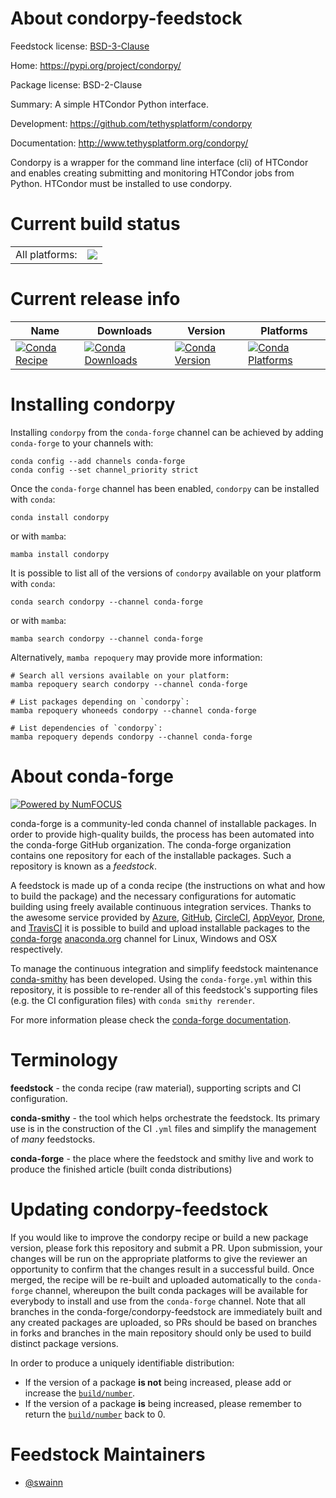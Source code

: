 About condorpy-feedstock
========================

Feedstock license: [BSD-3-Clause](https://github.com/conda-forge/condorpy-feedstock/blob/main/LICENSE.txt)

Home: https://pypi.org/project/condorpy/

Package license: BSD-2-Clause

Summary: A simple HTCondor Python interface.

Development: https://github.com/tethysplatform/condorpy

Documentation: http://www.tethysplatform.org/condorpy/

Condorpy is a wrapper for the command line interface (cli) of HTCondor
and enables creating submitting and monitoring HTCondor jobs from Python.
HTCondor must be installed to use condorpy.


Current build status
====================


<table><tr><td>All platforms:</td>
    <td>
      <a href="https://dev.azure.com/conda-forge/feedstock-builds/_build/latest?definitionId=15226&branchName=main">
        <img src="https://dev.azure.com/conda-forge/feedstock-builds/_apis/build/status/condorpy-feedstock?branchName=main">
      </a>
    </td>
  </tr>
</table>

Current release info
====================

| Name | Downloads | Version | Platforms |
| --- | --- | --- | --- |
| [![Conda Recipe](https://img.shields.io/badge/recipe-condorpy-green.svg)](https://anaconda.org/conda-forge/condorpy) | [![Conda Downloads](https://img.shields.io/conda/dn/conda-forge/condorpy.svg)](https://anaconda.org/conda-forge/condorpy) | [![Conda Version](https://img.shields.io/conda/vn/conda-forge/condorpy.svg)](https://anaconda.org/conda-forge/condorpy) | [![Conda Platforms](https://img.shields.io/conda/pn/conda-forge/condorpy.svg)](https://anaconda.org/conda-forge/condorpy) |

Installing condorpy
===================

Installing `condorpy` from the `conda-forge` channel can be achieved by adding `conda-forge` to your channels with:

```
conda config --add channels conda-forge
conda config --set channel_priority strict
```

Once the `conda-forge` channel has been enabled, `condorpy` can be installed with `conda`:

```
conda install condorpy
```

or with `mamba`:

```
mamba install condorpy
```

It is possible to list all of the versions of `condorpy` available on your platform with `conda`:

```
conda search condorpy --channel conda-forge
```

or with `mamba`:

```
mamba search condorpy --channel conda-forge
```

Alternatively, `mamba repoquery` may provide more information:

```
# Search all versions available on your platform:
mamba repoquery search condorpy --channel conda-forge

# List packages depending on `condorpy`:
mamba repoquery whoneeds condorpy --channel conda-forge

# List dependencies of `condorpy`:
mamba repoquery depends condorpy --channel conda-forge
```


About conda-forge
=================

[![Powered by
NumFOCUS](https://img.shields.io/badge/powered%20by-NumFOCUS-orange.svg?style=flat&colorA=E1523D&colorB=007D8A)](https://numfocus.org)

conda-forge is a community-led conda channel of installable packages.
In order to provide high-quality builds, the process has been automated into the
conda-forge GitHub organization. The conda-forge organization contains one repository
for each of the installable packages. Such a repository is known as a *feedstock*.

A feedstock is made up of a conda recipe (the instructions on what and how to build
the package) and the necessary configurations for automatic building using freely
available continuous integration services. Thanks to the awesome service provided by
[Azure](https://azure.microsoft.com/en-us/services/devops/), [GitHub](https://github.com/),
[CircleCI](https://circleci.com/), [AppVeyor](https://www.appveyor.com/),
[Drone](https://cloud.drone.io/welcome), and [TravisCI](https://travis-ci.com/)
it is possible to build and upload installable packages to the
[conda-forge](https://anaconda.org/conda-forge) [anaconda.org](https://anaconda.org/)
channel for Linux, Windows and OSX respectively.

To manage the continuous integration and simplify feedstock maintenance
[conda-smithy](https://github.com/conda-forge/conda-smithy) has been developed.
Using the ``conda-forge.yml`` within this repository, it is possible to re-render all of
this feedstock's supporting files (e.g. the CI configuration files) with ``conda smithy rerender``.

For more information please check the [conda-forge documentation](https://conda-forge.org/docs/).

Terminology
===========

**feedstock** - the conda recipe (raw material), supporting scripts and CI configuration.

**conda-smithy** - the tool which helps orchestrate the feedstock.
                   Its primary use is in the construction of the CI ``.yml`` files
                   and simplify the management of *many* feedstocks.

**conda-forge** - the place where the feedstock and smithy live and work to
                  produce the finished article (built conda distributions)


Updating condorpy-feedstock
===========================

If you would like to improve the condorpy recipe or build a new
package version, please fork this repository and submit a PR. Upon submission,
your changes will be run on the appropriate platforms to give the reviewer an
opportunity to confirm that the changes result in a successful build. Once
merged, the recipe will be re-built and uploaded automatically to the
`conda-forge` channel, whereupon the built conda packages will be available for
everybody to install and use from the `conda-forge` channel.
Note that all branches in the conda-forge/condorpy-feedstock are
immediately built and any created packages are uploaded, so PRs should be based
on branches in forks and branches in the main repository should only be used to
build distinct package versions.

In order to produce a uniquely identifiable distribution:
 * If the version of a package **is not** being increased, please add or increase
   the [``build/number``](https://docs.conda.io/projects/conda-build/en/latest/resources/define-metadata.html#build-number-and-string).
 * If the version of a package **is** being increased, please remember to return
   the [``build/number``](https://docs.conda.io/projects/conda-build/en/latest/resources/define-metadata.html#build-number-and-string)
   back to 0.

Feedstock Maintainers
=====================

* [@swainn](https://github.com/swainn/)

